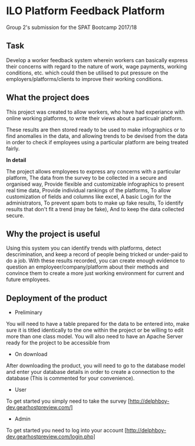 # ILO Platform Feedback Platform
Group 2's submission for the SPAT Bootcamp 2017/18

## Task
Develop a worker feedback system wherein workers can basically express their concerns with regard to the nature of work,
wage payments, working conditions, etc. which could then be utilised to put pressure on the employers/platforms/clients 
to improve their working conditions. 

## What the project does

This project was created to allow workers, who have had experiance with online working platforms, to write their views about a particualr platform.

These results are then stored ready to be used to make infographics or to find anomalies in the data, and allowing trends to be devised from the data in order to check if employees using a particular platform are being treated fairly.

**In detail**

The project allows employees to express any concerns with a particular platform,
The data from the survey to be collected in a secure and organised way,
Provide flexible and customizable infographics to present real time data,
Provide individual rankings of the platforms,
To allow customization of fields and columns like excel,
A basic Login for the administrators,
To prevent spam bots to make up fake results,
To identify results that don't fit a trend (may be fake),
And to keep the data collected secure.

## Why the project is useful

Using this system you can identify trends with platforms, detect descrimination, and keep a record of people being tricked or under-paid to do a job.
With these results recorded, you can create enough evidence to question an employeer/company/platform about their methods and convince them to create a more just working environment for current and future employees. 

## Deployment of the product
* Preliminary 

You will need to have a table prepared for the data to be entered into, make sure it is titled identically to the one within the project or be willing to edit more than one class model.
You will also need to have an Apache Server ready for the project to be accessible from

* On download 

After downloading the product, you will need to go to the database model and enter your database details in order to create a connection to the database (This is commented for your convenience).

* User

To get started you simply need to take the survey  [http://delphboy-dev.gearhostpreview.com/]

* Admin

To get started you need to log into your account  [http://delphboy-dev.gearhostpreview.com/login.php]
